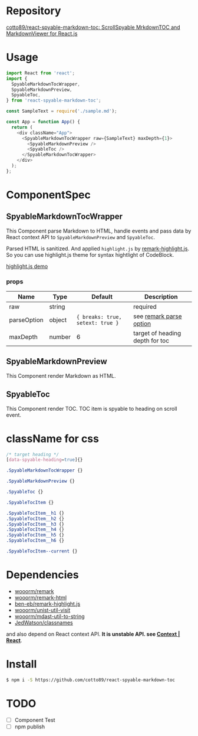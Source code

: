# Repository

[cotto89/react-spyable-markdown-toc: ScrollSpyable MrkdownTOC and MarkdownViewer for React.js](https://github.com/cotto89/react-spyable-markdown-toc)
# Usage

```js
import React from 'react';
import {
  SpyableMarkdownTocWrapper,
  SpyableMarkdownPreview,
  SpyableToc,
} from 'react-spyable-markdown-toc';

const SampleText = require('./sample.md');

const App = function App() {
  return (
    <div className="App">
      <SpyableMarkdownTocWrapper raw={SampleText} maxDepth={1}>
        <SpyableMarkdownPreview />
        <SpyableToc />
      </SpyableMarkdownTocWrapper>
    </div>
  );
};
```


# ComponentSpec

## SpyableMarkdownTocWrapper

This Component parse Markdown to HTML, handle events and pass data by React context API to `SpyableMarkdownPreview` and `SpyableToc`.

Parsed HTML is sanitized. And applied `highlight.js` by [remark-highlight.js](https://github.com/ben-eb/remark-highlight.js). So you can use highlight.js theme for syntax hightlight of CodeBlock.

[highlight.js demo](https://highlightjs.org/static/demo/)

### props

| Name | Type | Default | Description |
|------ | --- | ------- | ------------ |
| raw | string |        | required |
| parseOption | object | `{ breaks: true, setext: true }`  | see [remark parse option](https://github.com/wooorm/remark/blob/master/packages/remark-stringify/readme.md#options) |
| maxDepth | number | 6 | target of heading depth for toc |

## SpyableMarkdownPreview

This Component render Markdown as HTML.

## SpyableToc

This Component render TOC. TOC item is spyable to heading on scroll event.


# className for css

```css
/* target heading */
[data-spyable-heading=true]{}

.SpyableMarkdownTocWrapper {}

.SpyableMarkdownPreview {}

.SpyableToc {}

.SpyableTocItem {}

.SpyableTocItem__h1 {}
.SpyableTocItem__h2 {}
.SpyableTocItem__h3 {}
.SpyableTocItem__h4 {}
.SpyableTocItem__h5 {}
.SpyableTocItem__h6 {}

.SpyableTocItem--current {}
```

# Dependencies

* [wooorm/remark](https://github.com/wooorm/remark)
* [wooorm/remark-html](https://github.com/wooorm/remark-html)
* [ben-eb/remark-highlight.js](https://github.com/ben-eb/remark-highlight.js)
* [wooorm/unist-util-visit](https://github.com/wooorm/unist-util-visit)
* [wooorm/mdast-util-to-string](https://github.com/wooorm/mdast-util-to-string)
* [JedWatson/classnames](https://github.com/JedWatson/classnames)

and also depend on React context API. **It is unstable API. see [Context | React](https://facebook.github.io/react/docs/context.html)**.

# Install

```bash
$ npm i -S https://github.com/cotto89/react-spyable-markdown-toc
```

# TODO

- [ ] Component Test
- [ ] npm publish